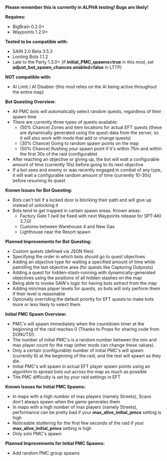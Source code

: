 **Please remember this is currently in ALPHA testing! Bugs are likely!**

**Requires:**
* BigBrain 0.2.0+
* Waypoints 1.2.0+

**Tested to be compatible with:**
* SAIN 2.0 Beta 3.5.3
* Looting Bots 1.1.2
* Late to the Party 1.3.0+ (if **initial_PMC_spawns=true** in this mod, set **adjust_bot_spawn_chances.enabled=false** in LTTP)

**NOT compatible with:**
* AI Limit / AI Disabler (this mod relies on the AI being active throughout the entire map)

**Bot Questing Overview:**
* All PMC bots will automatically select random quests, regardless of their spawn time
* There are currently three types of quests available:
    * (50% Chance) Zones and item locations for actual EFT quests (these are dynamically generated using the quest-data from the server, so it will also work with mods that add or change quests)
    * (30% Chance) Going to random spawn points on the map
    * (50% Chance) Rushing your spawn point if it's within 75m and within the first 30s of the raid (configurable)
* After reaching an objective or giving up, the bot will wait a configurable amount of time (currently 10s) before going to its next objective
* If a bot sees and enemy or was recently engaged in combat of any type, it will wait a configurable random amount of time (currently 10-30s) before resuming its quest

**Known Issues for Bot Questing:**
* Bots can't tell if a locked door is blocking their path and will give up instead of unlocking it
* Bots tend to get trapped in certain spawn areas. Known areas:
    * Factory Gate 1 (will be fixed with next Waypoints release for SPT-AKI 3.7.0)
    * Customs between Warehouse 4 and New Gas
    * Lighthouse near the Resort spawn

**Planned Improvements for Bot Questing:**
* Custom quests (defined via JSON files)
* Specifying the order in which bots should go to quest objectives
* Adding an objective type for waiting a specified amount of time while patrolling the last objective area (for quests like Capturing Outposts)
* Adding a quest for hidden-stash-running with dynamically-generated objectives using the positions of all hidden stashes on the map
* Being able to invoke SAIN's logic for having bots extract from the map
* Adding min/max player levels for quests, so bots will only perform them if their level is reasonable
* Optionally overriding the default priority for EFT quests to make bots more or less likely to select them

**Initial PMC Spawn Overview:**
* PMC's will spawn immediately when the countdown timer at the beginning of the raid reaches 0 (Thanks to Props for sharing code from DONUTS!).
* The number of initial PMC's is a random number between the min and max player count for the map (other mods can change these values).
* Only a certain (configurable) number of initial PMC's will spawn (currently 6) at the beginning of the raid, and the rest will spawn as they die.
* Initial PMC's will spawn in actual EFT player spawn points using an algorithm to spread bots out across the map as much as possible
* The PMC difficulty is set by your raid settings in EFT

**Known Issues for Initial PMC Spawns:**
* In maps with a high number of max players (namely Streets), Scavs don't always spawn when the game generates them
* In maps with a high number of max players (namely Streets), performance can be pretty bad if your **max_alive_initial_pmcs** setting is high
* Noticeable stuttering for the first few seconds of the raid if your **max_alive_initial_pmcs** setting is high
* Only solo PMC's spawn

**Planned Improvements for Initial PMC Spawns:**
* Add random PMC group spawns